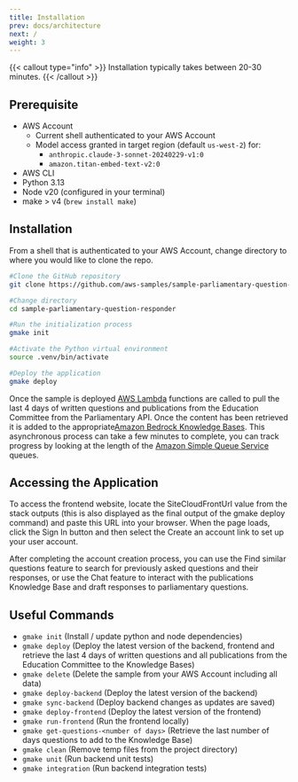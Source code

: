 ```yaml
---
title: Installation
prev: docs/architecture
next: /
weight: 3
---
```


<!--
Copyright Amazon.com, Inc. or its affiliates. All Rights Reserved.
SPDX-License-Identifier: MIT-0
-->

{{< callout type="info" >}}
Installation typically takes between 20-30 minutes.
{{< /callout >}}

## Prerequisite

* AWS Account
    * Current shell authenticated to your AWS Account
    * Model access granted in target region (default `us-west-2`) for:
        * `anthropic.claude-3-sonnet-20240229-v1:0`
        * `amazon.titan-embed-text-v2:0`
* AWS CLI
* Python 3.13
* Node v20 (configured in your terminal)
* make > v4 (`brew install make`)

## Installation

From a shell that is authenticated to your AWS Account, change directory to where you would like to clone the repo.

```sh
#Clone the GitHub repository
git clone https://github.com/aws-samples/sample-parliamentary-question-responder.git

#Change directory
cd sample-parliamentary-question-responder

#Run the initialization process
gmake init

#Activate the Python virtual environment
source .venv/bin/activate

#Deploy the application
gmake deploy
 ```

 Once the sample is deployed [AWS Lambda](https://aws.amazon.com/lambda/) functions are called to pull the last 4 days of written questions and publications from the Education Committee from the Parliamentary API. Once the content has been retrieved it is added to the appropriate[Amazon Bedrock Knowledge Bases](https://aws.amazon.com/bedrock/knowledge-bases/). This asynchronous process can take a few minutes to complete, you can track progress by looking at the length of the [Amazon Simple Queue Service](https://aws.amazon.com/sqs/) queues.

## Accessing the Application
To access the frontend website, locate the SiteCloudFrontUrl value from the stack outputs (this is also displayed as the final output of the gmake deploy command) and paste this URL into your browser. When the page loads, click the Sign In button and then select the Create an account link to set up your user account.

After completing the account creation process, you can use the Find similar questions feature to search for previously asked questions and their responses, or use the Chat feature to interact with the publications Knowledge Base and draft responses to parliamentary questions.

## Useful Commands
* `gmake init` (Install / update python and node dependencies)
* `gmake deploy` (Deploy the latest version of the backend, frontend and retrieve the last 4 days of written questions and all publications from the Education Committee to the Knowledge Bases)
* `gmake delete` (Delete the sample from your AWS Account including all data)
* `gmake deploy-backend` (Deploy the latest version of the backend)
* `gmake sync-backend` (Deploy backend changes as updates are saved)
* `gmake deploy-frontend` (Deploy the latest version of the frontend)
* `gmake run-frontend` (Run the frontend locally)
* `gmake get-questions-<number of days>` (Retrieve the last number of days questions to add to the Knowledge Base)
* `gmake clean` (Remove temp files from the project directory)
* `gmake unit` (Run backend unit tests)
* `gmake integration` (Run backend integration tests)